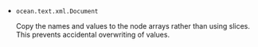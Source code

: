 * `ocean.text.xml.Document`

  Copy the names and values to the node arrays rather than using slices. This
  prevents accidental overwriting of values.
